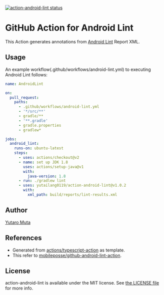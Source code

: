 <a href="https://github.com/yutailang0119/action-android-lint/actions"><img alt="action-android-lint status" src="https://github.com/yutailang0119/action-android-lint/workflows/build-test/badge.svg"></a>

# GitHub Action for Android Lint

This Action generates annotations from [Android Lint](https://developer.android.com/studio/write/lint) Report XML.

## Usage

An example workflow(.github/workflows/android-lint.yml) to executing Android Lint follows:

```yml
name: AndroidLint

on:
  pull_request:
    paths:
      - .github/workflows/android-lint.yml
      - '*/src/**'
      - gradle/**
      - '**.gradle'
      - gradle.properties
      - gradlew*

jobs:
  android_lint:
    runs-on: ubuntu-latest
    steps:
      - uses: actions/checkout@v2
      - name: set up JDK 1.8
        uses: actions/setup-java@v1
        with:
          java-version: 1.8
      - run: ./gradlew lint
      - uses: yutailang0119/action-android-lint@v1.0.2
        with:
          xml_path: build/reports/lint-results.xml
```

## Author

[Yutaro Muta](https://github.com/yutailang0119)

## References

- Generated from [actions/typescript-action](https://github.com/actions/typescript-action) as template.
- This refer to [mobileposse/github-android-lint-action](https://github.com/mobileposse/github-android-lint-action).

## License

action-android-lint is available under the MIT license. See [the LICENSE file](./LICENSE) for more info.
